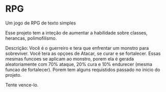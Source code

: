 # RPG
Um jogo de RPG de texto simples

Esse projeto tem a inteção de aumentar a habilidade sobre classes, herancas, polimofilismo.

Descrição: Você é o guerreiro e tera que enfrentar um monstro para sobreviver. Você tera as opçoes de
Atacar, se curar e se fortalecer. Essas mesmas funcoes se aplicam ao monstro, porem ela é gerada aleatoriamente
com 70% ataque, 20% cura e 10% endurecer (mesma funcao de fortalecer). Porem tem alguns requistidos passado no
inicio do projeto.

Tente vence-lo.
